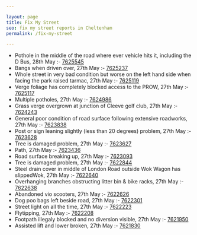 ```yaml
---

layout: page
title: Fix My Street
seo: fix my street reports in Cheltenham
permalink: /fix-my-street

---
```


<!-- fix_marker starts -->

- Pothole in the middle of the road where ever vehicle hits it, including the D Bus, 28th May :- [7625545](https://www.fixmystreet.com/report/7625545)
- Bangs when driven over, 27th May :- [7625237](https://www.fixmystreet.com/report/7625237)
- Whole street in very bad condition but worse on the left hand side when facing the park raised tarmac, 27th May :- [7625119](https://www.fixmystreet.com/report/7625119)
- Verge foliage has completely blocked access to the PROW, 27th May :- [7625117](https://www.fixmystreet.com/report/7625117)
- Multiple potholes, 27th May :- [7624986](https://www.fixmystreet.com/report/7624986)
- Grass verge overgrown at junction of Cleeve golf club, 27th May :- [7624243](https://www.fixmystreet.com/report/7624243)
- General poor condition of road surface following extensive roadworks, 27th May :- [7623838](https://www.fixmystreet.com/report/7623838)
- Post or sign leaning slightly (less than 20 degrees) problem, 27th May :- [7623628](https://www.fixmystreet.com/report/7623628)
- Tree is damaged problem, 27th May :- [7623627](https://www.fixmystreet.com/report/7623627)
- Path, 27th May :- [7623436](https://www.fixmystreet.com/report/7623436)
- Road surface breaking up, 27th May :- [7623093](https://www.fixmystreet.com/report/7623093)
- Tree is damaged problem, 27th May :- [7622844](https://www.fixmystreet.com/report/7622844)
- Steel drain cover in middle of London Road outside Wok Wagon has slippedWok, 27th May :- [7622640](https://www.fixmystreet.com/report/7622640)
- Overhanging branches obstructing litter bin & bike racks, 27th May :- [7622638](https://www.fixmystreet.com/report/7622638)
- Abandoned vio scooters, 27th May :- [7622626](https://www.fixmystreet.com/report/7622626)
- Dog poo bags left beside road, 27th May :- [7622301](https://www.fixmystreet.com/report/7622301)
- Street light on all the time, 27th May :- [7622223](https://www.fixmystreet.com/report/7622223)
- Flytipping, 27th May :- [7622208](https://www.fixmystreet.com/report/7622208)
- Footpath illegaly blocked and no diversion visible, 27th May :- [7621950](https://www.fixmystreet.com/report/7621950)
- Assisted lift and lower broken, 27th May :- [7621830](https://www.fixmystreet.com/report/7621830)

<!-- fix_marker ends -->